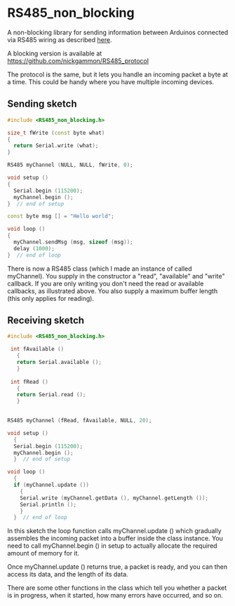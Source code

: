 # RS485_non_blocking

A non-blocking library for sending information between Arduinos connected via RS485 wiring as described [here](https://www.gammon.com.au/forum/?id=11428).

A blocking version is available at https://github.com/nickgammon/RS485_protocol

The protocol is the same, but it lets you handle an incoming packet a byte at a time. This could be handy where you have multiple incoming devices.


## Sending sketch


```c++
#include <RS485_non_blocking.h>

size_t fWrite (const byte what)
{
  return Serial.write (what);  
}

RS485 myChannel (NULL, NULL, fWrite, 0);

void setup ()
{
  Serial.begin (115200);
  myChannel.begin ();
}  // end of setup

const byte msg [] = "Hello world";

void loop ()
{
  myChannel.sendMsg (msg, sizeof (msg));
  delay (1000);   
}  // end of loop
```


There is now a RS485 class (which I made an instance of called myChannel). You supply in the constructor a "read", "available" and "write" callback. If you are only writing you don't need the read or available callbacks, as illustrated above. You also supply a maximum buffer length (this only applies for reading).

## Receiving sketch


```c++
#include <RS485_non_blocking.h>

 int fAvailable ()
   {
   return Serial.available ();  
   }
 
 int fRead ()
   {
   return Serial.read ();  
   }
 

RS485 myChannel (fRead, fAvailable, NULL, 20);

void setup ()
  {
  Serial.begin (115200);
  myChannel.begin ();
  }  // end of setup

void loop ()
  {
  if (myChannel.update ())
    {
    Serial.write (myChannel.getData (), myChannel.getLength ()); 
    Serial.println ();
    }
  }  // end of loop
```


In this sketch the loop function calls myChannel.update () which gradually assembles the incoming packet into a buffer inside the class instance. You need to call myChannel.begin () in setup to actually allocate the required amount of memory for it.

Once myChannel.update () returns true, a packet is ready, and you can then access its data, and the length of its data.

There are some other functions in the class which tell you whether a packet is in progress, when it started, how many errors have occurred, and so on.
